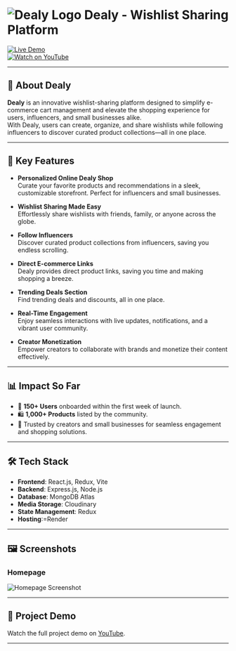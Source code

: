 # ![Dealy Logo](https://your-logo-link.com/logo.png) **Dealy - Wishlist Sharing Platform**  
[![Live Demo](https://img.shields.io/badge/Live%20Demo-Click%20Here-brightgreen)](https://www.dealyshop.me)  
[![Watch on YouTube](https://img.shields.io/badge/YouTube-Project%20Demo-red)](https://www.youtube.com/watch?v=z_VgYqYEFmw)

---

## 🚀 **About Dealy**  

**Dealy** is an innovative wishlist-sharing platform designed to simplify e-commerce cart management and elevate the shopping experience for users, influencers, and small businesses alike.  
With Dealy, users can create, organize, and share wishlists while following influencers to discover curated product collections—all in one place.  

---

## 🌟 **Key Features**  

- **Personalized Online Dealy Shop**  
  Curate your favorite products and recommendations in a sleek, customizable storefront. Perfect for influencers and small businesses.  

- **Wishlist Sharing Made Easy**  
  Effortlessly share wishlists with friends, family, or anyone across the globe.  

- **Follow Influencers**  
  Discover curated product collections from influencers, saving you endless scrolling.  

- **Direct E-commerce Links**  
  Dealy provides direct product links, saving you time and making shopping a breeze.  

- **Trending Deals Section**  
  Find trending deals and discounts, all in one place.  

- **Real-Time Engagement**  
  Enjoy seamless interactions with live updates, notifications, and a vibrant user community.  

- **Creator Monetization**  
  Empower creators to collaborate with brands and monetize their content effectively.  

---

## 📊 **Impact So Far**  

- 🚀 **150+ Users** onboarded within the first week of launch.  
- 🛍️ **1,000+ Products** listed by the community.  
- 💬 Trusted by creators and small businesses for seamless engagement and shopping solutions.  

---



## 🛠️ **Tech Stack**  

- **Frontend**: React.js, Redux, Vite  
- **Backend**: Express.js, Node.js  
- **Database**: MongoDB Atlas  
- **Media Storage**: Cloudinary  
- **State Management**: Redux  
- **Hosting**:=Render  

---

## 🖼️ **Screenshots**  

### Homepage  
![Homepage Screenshot](https://res.cloudinary.com/dsxx9isde/image/upload/v1737269051/Screenshot_2025-01-19_121357_esai4x.png)  


---

## 🎥 **Project Demo**  

Watch the full project demo on [YouTube](https://youtu.be/z_VgYqYEFmw?si=A4E9pqYLD6UaVU_b).  

---

